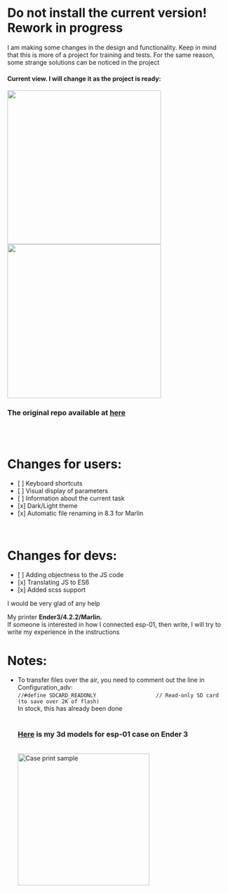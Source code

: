 <h1>Do not install the current version! Rework in progress</h1>
<p>
I am making some changes in the design and functionality. 
Keep in mind that this is more of a project for training and tests. 
For the same reason, some strange solutions can be noticed in the project
</p>

<h4>Current view. I will change it as the project is ready:</h4>
<span>
<img height="350px" src="https://user-images.githubusercontent.com/59813353/206973787-7b96ad85-b814-42c1-b0a7-916f5f00c510.png"/>
</span>
<span>
<img height="350px" src="https://user-images.githubusercontent.com/59813353/206973796-207d8d94-d30f-4bce-ae67-4f60011e4658.png"/>
</span>

<h3>The original repo available at <a href="https://github.com/luc-github/ESP3D-WEBUI">here</a></h3><br/>

<br/>
<h1>Changes for users:</h1>
<ul>
<li>[ ] Keyboard shortcuts </li>
<li>[ ] Visual display of parameters</li>
<li>[ ] Information about the current task</li>
<li>[x] Dark/Light theme</li>
<li>[x] Automatic file renaming in 8.3 for Marlin</li>
</ul>

<br/>
<h1>Changes for devs:</h1>
<ul>
<li>[ ] Adding objectness to the JS code</li>
<li>[x] Translating JS to ES6</li>
<li>[x] Added scss support</li>
</ul>

<p>
I would be very glad of any help
</p>

<p>
My printer <b>Ender3/4.2.2/Marlin.</b><br/>
If someone is interested in how I connected esp-01, then write, I will try to write my experience in the instructions
</p>

<h1>Notes:</h1>
<ul>
  <li>
  To transfer files over the air, you need to comment out the line in Configuration_adv:<br/>
    <code>//#define SDCARD_READONLY                   // Read-only SD card (to save over 2K of flash)</code><br/>
    In stock, this has already been done
  </li>
 <br/>
<h3><a href="https://www.thingiverse.com/thing:5629082">Here</a> is my 3d models for esp-01 case on Ender 3</h3><br/>
<img height="300" src="https://cdn.thingiverse.com/assets/08/52/0e/4e/91/large_display_27d14aff-7db4-4c82-8b3a-da9ab3cf70b2.jpg" alt="Case print sample"/>
